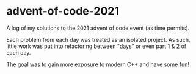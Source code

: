 # advent-of-code-2021
A log of my solutions to the 2021 advent of code event (as time permits).

Each problem from each day was treated as an isolated project.
As such, little work was put into refactoring between "days" or even part 1 & 2 of each day.

The goal was to gain more exposure to modern C++ and have some fun!

